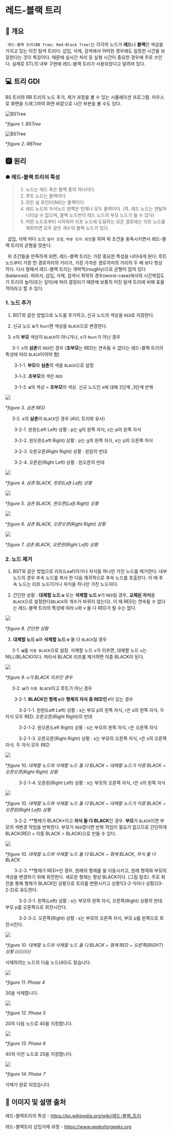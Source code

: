 # 레드-블랙 트리
## 📢 개요

 `레드-블랙 트리(RB Tree; Red-Black Tree)`는 각각의 노드가 **레드**나 **블랙**인 색상을 가지고 있는 이진 탐색 트리다. 삽입, 삭제, 검색에서 어떠한 경우에도 일정한 시간을 보장한다는 것이 특징이다. 때문에 실시간 처리 등 실행 시간이 중요한 경우에 주로 쓰인다. 실제로 STL의 내부 구현에 레드-블랙 트리가 사용되었다고 알려져 있다.
 
## 💻 트리 GDI
 BS 트리와 RB 트리의 노드 추가, 제거 과정을 볼 수 있는 시뮬레이션 프로그램. 마우스로 화면을 드래그하여 화면 바깥으로 나간 부분을 볼 수도 있다.
 
 ![BSTree](https://github.com/kbm0996/WinAPI-Tree_Structure/blob/master/figure/bstree.png)
 
 **figure 1. BSTree*

 
 ![BSTree](https://github.com/kbm0996/WinAPI-Tree_Structure/blob/master/figure/rbtree.png)
 
 **figure 2. RBTree*
 
## 🅿 원리
### ● 레드-블랙 트리의 특성
>1. 노드는 레드 혹은 블랙 중의 하나이다.
>2. 루트 노드는 블랙이다.
>3. 모든 널 포인터(Nil)는 블랙이다.
>4. 레드 노드의 자식노드 양쪽은 언제나 모두 블랙이다. (즉, 레드 노드는 연달아 나타날 수 없으며, 블랙 노드만이 레드 노드의 부모 노드가 될 수 있다)
>5. 어떤 노드로부터 시작되어 리프 노드에 도달하는 모든 경로에는 리프 노드를 제외하면 모두 같은 개수의 블랙 노드가 있다.

 삽입, 삭제 마다 노드 `컬러 조정`, `부분 트리 회전`을 하여 위 조건을 충족시키면서 레드-블랙 트리의 균형을 맞춘다.

 위 조건들을 만족하게 되면, 레드-블랙 트리는 가장 중요한 특성을 나타내게 된다: 루트 노드부터 가장 먼 경로까지의 거리가, 가장 가까운 경로까지의 거리의 두 배 보다 항상 작다. 다시 말해서 레드-블랙 트리는 개략적(roughly)으로 균형이 잡혀 있다(balanced). 따라서, 삽입, 삭제, 검색시 최악의 경우(worst-case)에서의 시간복잡도가 트리의 높이(또는 깊이)에 따라 결정되기 때문에 보통의 이진 탐색 트리에 비해 효율적이라고 할 수 있다.
 
 
 ### 1. 노드 추가
 
1. BST와 같은 방법으로 노드를 추가하고, 신규 노드의 색상을 `RED`로 지정한다.

2. 신규 노드 **x**가 `Root`면 색상을 `BLACK`으로 변경한다. 

3. x의 **부모** 색상이 `BLACK`이 아니거나, x가 `Root`가 아닌 경우

   3-1. x의 **삼촌**이 `RED`인 경우 (**조부모**는 RED는 연속될 수 없다는 레드-블랙 트리의 특성에 따라 `BLACK`이어야 함)

    3-1-1. **부모**와 **삼촌**의 색을 `BLACK`으로 설정  

    3-1-2. **조부모**의 색은 `RED`

    3-1-3. **x**의 색상 = **조부모**의 색상. 신규 노드인 x에 대해 2단계 ,3단계 반복 

  ![](https://www.geeksforgeeks.org/wp-content/uploads/redBlackCase2.png)

 **figure 3. 삼촌 RED*
 
   3-2. x의 **삼촌**이 `BLACK`인 경우 (AVL 트리와 유사)

    3-2-1. 왼왼(Left Left) 상황 : p는 g의 왼쪽 자식, x는 p의 왼쪽 자식

    3-2-2. 왼오른(Left Right) 상황 : p는 g의 왼쪽 자식, x는 p의 오른쪽 자식

    3-2-3. 오른오른(Right Right) 상황 : 왼왼의 반대
   
    3-2-4. 오른왼(Right Left) 상황 : 왼오른의 반대

  ![](https://www.geeksforgeeks.org/wp-content/uploads/redBlackCase3a1.png)

 **figure 4. 삼촌 BLACK, 왼왼(Left Left) 상황*

  ![](https://www.geeksforgeeks.org/wp-content/uploads/redBlackCase3b.png)

 **figure 5. 삼촌 BLACK, 왼오른(Left Right) 상황*

  ![](https://www.geeksforgeeks.org/wp-content/uploads/redBlackCase3c.png)

 **figure 6. 삼촌 BLACK, 오른오른(Right Right) 상황*

  ![](https://www.geeksforgeeks.org/wp-content/uploads/redBlackCase3d.png)

 **figure 7. 삼촌 BLACK, 오른왼(Right Left) 상황*

 
 ### 2. 노드 제거
 
1. BST와 같은 방법으로 리프(Leaf)이거나 자식을 하나만 가진 노드를 제거한다. 내부 노드의 경우 후속 노드를 복사 한 다음 재귀적으로 후속 노드를 호출한다. 이 때 후속 노드는 리프 노드이거나 자식을 하나만 가진 노드이다.

2. 간단한 상황 : **대체할 노드 u** 또는 **삭제할 노드 v**가 `RED`일 경우, **교체된 자식**을 `BLACK`으로 설정한다(`BLACK`의 개수가 바뀌지 않는다). 이 때 RED는 연속될 수 없다는 레드-블랙 트리의 특성에 따라 u와 v 둘 다 RED가 될 수는 없다.

  ![](https://www.geeksforgeeks.org/wp-content/uploads/rbdelete11.png)

 **figure 8. 간단한 상황*

3. **대체할 노드 u**와 **삭제할 노드 v** 둘 다 `BLACK`일 경우

   3-1. **u**를 `이중 BLACK`으로 설정. 삭제할 노드 v가 리프면, 대체할 노드 u는 NILL(BLACK)이다. 따라서 BLACK 리프를 제거하면 이중 BLACK이 된다.
  
  ![](https://www.geeksforgeeks.org/wp-content/uploads/rbdelete12_new.png)

 **figure 9. u가 BLACK 리프인 경우*
  
   3-2. **u**가 `이중 BLACK`이고 루트가 아닌 경우
   
    3-2-1. **BLACK인 형제 s**와 **형제의 자식 중 RED인 r**이 있는 경우 

      3-2-1-1. 왼왼(Left Left) 상황 : s는 부모 p의 왼쪽 자식, r은 s의 왼쪽 자식. 두 자식 모두 RED. 오른오른(Right Right)의 반대
      
      3-2-1-2. 왼오른(Left Right) 상황 : s는 부모의 왼쪽 자식, r은 오른쪽 자식
      
      3-2-1-3. 오른오른(Right Right) 상황 : s는 부모의 오른쪽 자식, r은 s의 오른쪽 자식. 두 자식 모두 RED
      
  ![](https://www.geeksforgeeks.org/wp-content/uploads/rbdelete13New.png)

 **figure 10. 대체할 노드와 삭제할 노드 둘 다 BLACK ~ 대체할 노드가 이중 BLACK ~ 오른오른(Right Right) 상황*
 
      3-2-1-4. 오른왼(Right Left) 상황 : s는 부모의 오른쪽 자식, r은 s의 왼쪽 자식
      
  ![](https://www.geeksforgeeks.org/wp-content/uploads/rbdelete14.png)

 **figure 10. 대체할 노드와 삭제할 노드 둘 다 BLACK ~ 대체할 노드가 이중 BLACK ~ 오른왼(Right Left) 상황* 
      
    3-2-2. **형제가 BLACK*이고 **자식 둘 다 BLACK**인 경우. **부모**가 `BLACK`이면 부모의 색변경 작업을 반복한다. 부모가 `RED`였다면 반복 작업이 필요가 없으므로 간단하게 BLACK(RED + 이중 BLACK = BLACK)으로 만들 수 있다.

  ![](https://www.geeksforgeeks.org/wp-content/uploads/rbdelete15.png)

 **figure 10. 대체할 노드와 삭제할 노드 둘 다 BLACK ~ 형제 BLACK, 자식 둘 다 BLACK*
    
    3-2-3. **형제가 RED*인 경우, 원래의 형제를 윌 이동시키고, 원래 형제와 부모의 색상을 변경하기 위해 회전한다. 새로운 형제는 항상 BLACK이다. (그림 참조). 주로 회전을 통해 형제가 BLACK인 상황으로 트리를 변환시키고 상황1(3-2-1)이나 상황2(3-2-2)로 유도한다. 
    
      3-2-3-1. 왼쪽(Left) 상황 : s는 부모의 왼쪽 자식, 오른쪽(Right) 상황의 반대. 부모 p를 오른쪽으로 회전시킨다. 
      
      3-2-3-2. 오른쪽(Right) 상황 : s는 부모의 오른쪽 자식, 부모 p를 왼쪽으로 회전시킨다.
      
  ![](https://www.geeksforgeeks.org/wp-content/uploads/rbdelete161-1024x704.png)

 **figure 10. 대체할 노드와 삭제할 노드 둘 다 BLACK ~ 형제 RED ~ 오른쪽(RIGHT) 상황*
   //////////
   
   
   
   
   
   
   



  삭제하려는 노드의 다음 노드(40)도 찾습니다.

  ![](https://s3.ap-northeast-2.amazonaws.com/opentutorials-user-file/module/1335/2972.png)

 **figure 11. Phase 4*

  30을 삭제합니다.

  ![](https://s3.ap-northeast-2.amazonaws.com/opentutorials-user-file/module/1335/2973.png)

 **figure 12. Phase 5*

  20의 다음 노드로 40을 지정합니다.

  ![](https://s3.ap-northeast-2.amazonaws.com/opentutorials-user-file/module/1335/2974.png)

 **figure 13. Phase 6*

  40의 이전 노드로 20을 지정합니다.

  ![](https://s3.ap-northeast-2.amazonaws.com/opentutorials-user-file/module/1335/2975.png)

 **figure 14. Phase 7*

  삭제가 완료 되었습니다.
 
 
 ## 📌 이미지 및 설명 출처 
 
 레드-블랙트리의 특성 - https://ko.wikipedia.org/wiki/레드-블랙_트리
 
 레드-블랙트리 삽입삭제 과정 - https://www.geeksforgeeks.org

